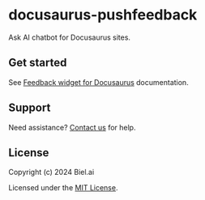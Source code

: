 # docusaurus-pushfeedback

Ask AI chatbot for Docusaurus sites.

## Get started

See [Feedback widget for Docusaurus](https://docs.biel.ai/installation/docusaurus) documentation.

## Support

Need assistance? [Contact us](https://docs.biel.ai/support) for help.

## License

Copyright (c) 2024 Biel.ai

Licensed under the [MIT License](LICENSE.md).
